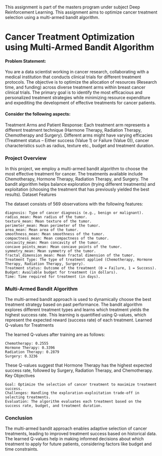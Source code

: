 This assignment is part of the masters program under subject Deep Reinforcement Learning. This assignment aims to optimize cancer treatment selection using a multi-armed bandit algorithm.

# Cancer Treatment Optimization using Multi-Armed Bandit Algorithm

#### Problem Statement:
You are a data scientist working in cancer research, collaborating with a medical institution that conducts clinical trials for different treatment protocols. The objective is to optimize the allocation of resources (Research time, and funding) across diverse treatment arms within breast cancer clinical trials. The primary goal is to identify the most efficacious and personalized treatment strategies while minimizing resource expenditure and expediting the development of effective treatments for cancer patients.
#### Consider the following aspects:
Treatment Arms and Patient Response: Each treatment arm represents a different treatment technique (Harmone Therapy, Radiation Therapy, Chemotherapy and Surgery). Different arms might have varying efficacies (Treatment status – Either success (Value 1) or Failure (Value 0)), cancer characteristics such as radius, texture etc., budget and treatment duration.

### Project Overview

In this project, we employ a multi-armed bandit algorithm to choose the most effective treatment for cancer. The treatments available include Chemotherapy, Hormone Therapy, Radiation Therapy, and Surgery. The bandit algorithm helps balance exploration (trying different treatments) and exploitation (choosing the treatment that has previously yielded the best results).
Dataset Features

The dataset consists of 569 observations with the following features:

    diagnosis: Type of cancer diagnosis (e.g., benign or malignant).
    radius_mean: Mean radius of the tumor.
    texture_mean: Mean texture of the tumor.
    perimeter_mean: Mean perimeter of the tumor.
    area_mean: Mean area of the tumor.
    smoothness_mean: Mean smoothness of the tumor.
    compactness_mean: Mean compactness of the tumor.
    concavity_mean: Mean concavity of the tumor.
    concave points_mean: Mean concave points of the tumor.
    symmetry_mean: Mean symmetry of the tumor.
    fractal_dimension_mean: Mean fractal dimension of the tumor.
    Treatment Type: The type of treatment applied (Chemotherapy, Hormone Therapy, Radiation Therapy, Surgery).
    Treatment status: Outcome of the treatment (0 = Failure, 1 = Success).
    Budget: Available budget for treatment (in dollars).
    Time: Time required for treatment (in days).

### Multi-Armed Bandit Algorithm

The multi-armed bandit approach is used to dynamically choose the best treatment strategy based on past performance. The bandit algorithm explores different treatment types and learns which treatment yields the highest success rate. This learning is quantified using Q-values, which represent the expected reward (success rate) of each treatment.
Learned Q-values for Treatments

The learned Q-values after training are as follows:

    Chemotherapy: 0.2555
    Hormone Therapy: 0.3396
    Radiation Therapy: 0.2879
    Surgery: 0.3236

These Q-values suggest that Hormone Therapy has the highest expected success rate, followed by Surgery, Radiation Therapy, and Chemotherapy.
Key Objectives

    Goal: Optimize the selection of cancer treatment to maximize treatment success.
    Challenges: Handling the exploration-exploitation trade-off in selecting treatments.
    Evaluation: The algorithm evaluates each treatment based on the success rate, budget, and treatment duration.

### Conclusion

The multi-armed bandit approach enables adaptive selection of cancer treatments, leading to improved treatment success based on historical data. The learned Q-values help in making informed decisions about which treatment to apply for future patients, considering factors like budget and time constraints.